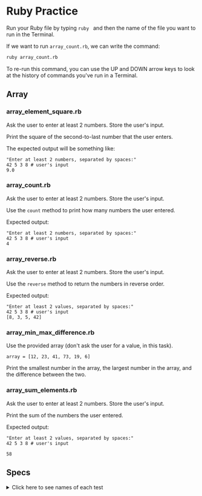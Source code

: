 # Ruby Practice

Run your Ruby file by typing `ruby ` and then the name of the file you want to run in the Terminal.

If we want to run `array_count.rb`, we can write the command:

```bash
ruby array_count.rb
```

To re-run this command, you can use the UP and DOWN arrow keys to look at the history of commands you've run in a Terminal.

## Array

### array_element_square.rb

Ask the user to enter at least 2 numbers. Store the user's input.

Print the square of the second-to-last number that the user enters.

The expected output will be something like:

```
"Enter at least 2 numbers, separated by spaces:"
42 5 3 8 # user's input
9.0
```

### array_count.rb

Ask the user to enter at least 2 numbers. Store the user's input.

Use the `count` method to print how many numbers the user entered.

Expected output:

```
"Enter at least 2 numbers, separated by spaces:"
42 5 3 8 # user's input
4
```

### array_reverse.rb

Ask the user to enter at least 2 numbers. Store the user's input.

Use the `reverse` method to return the numbers in reverse order.

Expected output: 

```
"Enter at least 2 values, separated by spaces:"
42 5 3 8 # user's input
[8, 3, 5, 42]
```

### array_min_max_difference.rb

Use the provided array (don't ask the user for a value, in this task).

```
array = [12, 23, 41, 73, 19, 6]
```

Print the smallest number in the array, the largest number in the array, and the difference between the two.

### array_sum_elements.rb

Ask the user to enter at least 2 numbers. Store the user's input.

Print the sum of the numbers the user entered.

Expected output: 

```
"Enter at least 2 values, separated by spaces:"
42 5 3 8 # user's input

58
```

## Specs

<details>
  <summary>Click here to see names of each test</summary>

array_count.rb should output '2' given the input '2 9' 

array_count.rb should output '9' given the input '9 12 8 25 16 78 64 0 27' 

array_count.rb should output '5' given the input '9 80 17 28 36' 

array_element_square.rb should output '4.0' given the input '9 2 7' 

array_element_square.rb should output '9.0' given the input '6 4 6 6 6 3 2' 

array_element_square.rb should output '18.49' given the input '3.2 -1.1 -4.3 8.4' 

array_min_max_difference.rb should output '6', '73', and '67' on separate lines 

array_reverse.rb should output '['hello', 'zebra', '35', 'banana']' given the input 'banana 35 zebra hello'. 

array_reverse.rb should output '[4, 3, 2, 1]' given the input '1 2 3 4'. 

array_sum_elements.rb should output '151' 

</details>
